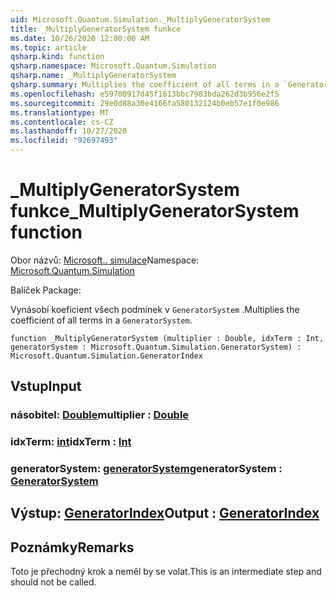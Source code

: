 ```yaml
---
uid: Microsoft.Quantum.Simulation._MultiplyGeneratorSystem
title: _MultiplyGeneratorSystem funkce
ms.date: 10/26/2020 12:00:00 AM
ms.topic: article
qsharp.kind: function
qsharp.namespace: Microsoft.Quantum.Simulation
qsharp.name: _MultiplyGeneratorSystem
qsharp.summary: Multiplies the coefficient of all terms in a `GeneratorSystem`.
ms.openlocfilehash: e59700917d45f1613bbc7983bda262d3b956e2f5
ms.sourcegitcommit: 29e0d88a30e4166fa580132124b0eb57e1f0e986
ms.translationtype: MT
ms.contentlocale: cs-CZ
ms.lasthandoff: 10/27/2020
ms.locfileid: "92697493"
---
```

# <a name="_multiplygeneratorsystem-function"></a><span data-ttu-id="08656-102">_MultiplyGeneratorSystem funkce</span><span class="sxs-lookup"><span data-stu-id="08656-102">_MultiplyGeneratorSystem function</span></span>

<span data-ttu-id="08656-103">Obor názvů: [Microsoft.. simulace](xref:Microsoft.Quantum.Simulation)</span><span class="sxs-lookup"><span data-stu-id="08656-103">Namespace: [Microsoft.Quantum.Simulation](xref:Microsoft.Quantum.Simulation)</span></span>

<span data-ttu-id="08656-104">Balíček [](https://nuget.org/packages/)</span><span class="sxs-lookup"><span data-stu-id="08656-104">Package: [](https://nuget.org/packages/)</span></span>


<span data-ttu-id="08656-105">Vynásobí koeficient všech podmínek v `GeneratorSystem` .</span><span class="sxs-lookup"><span data-stu-id="08656-105">Multiplies the coefficient of all terms in a `GeneratorSystem`.</span></span>

```qsharp
function _MultiplyGeneratorSystem (multiplier : Double, idxTerm : Int, generatorSystem : Microsoft.Quantum.Simulation.GeneratorSystem) : Microsoft.Quantum.Simulation.GeneratorIndex
```


## <a name="input"></a><span data-ttu-id="08656-106">Vstup</span><span class="sxs-lookup"><span data-stu-id="08656-106">Input</span></span>

### <a name="multiplier--double"></a><span data-ttu-id="08656-107">násobitel: [Double](xref:microsoft.quantum.lang-ref.double)</span><span class="sxs-lookup"><span data-stu-id="08656-107">multiplier : [Double](xref:microsoft.quantum.lang-ref.double)</span></span>




### <a name="idxterm--int"></a><span data-ttu-id="08656-108">idxTerm: [int](xref:microsoft.quantum.lang-ref.int)</span><span class="sxs-lookup"><span data-stu-id="08656-108">idxTerm : [Int](xref:microsoft.quantum.lang-ref.int)</span></span>




### <a name="generatorsystem--generatorsystem"></a><span data-ttu-id="08656-109">generatorSystem: [generatorSystem](xref:Microsoft.Quantum.Simulation.GeneratorSystem)</span><span class="sxs-lookup"><span data-stu-id="08656-109">generatorSystem : [GeneratorSystem](xref:Microsoft.Quantum.Simulation.GeneratorSystem)</span></span>





## <a name="output--generatorindex"></a><span data-ttu-id="08656-110">Výstup: [GeneratorIndex](xref:Microsoft.Quantum.Simulation.GeneratorIndex)</span><span class="sxs-lookup"><span data-stu-id="08656-110">Output : [GeneratorIndex](xref:Microsoft.Quantum.Simulation.GeneratorIndex)</span></span>



## <a name="remarks"></a><span data-ttu-id="08656-111">Poznámky</span><span class="sxs-lookup"><span data-stu-id="08656-111">Remarks</span></span>

<span data-ttu-id="08656-112">Toto je přechodný krok a neměl by se volat.</span><span class="sxs-lookup"><span data-stu-id="08656-112">This is an intermediate step and should not be called.</span></span>